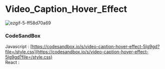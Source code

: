 # Video_Caption_Hover_Effect

![ezgif-5-ff58d70a69](https://github.com/MontaKr/CSS_Practice/assets/115155803/f28c76d2-f66c-42ba-82ea-1504a2da3dd0)

### CodeSandBox

Javascript : [https://codesandbox.io/s/video-caption-hover-effect-5lg9gd?file=/style.css](https://codesandbox.io/s/video-caption-hover-effect-5lg9gd?file=/style.css) \
React : []()
